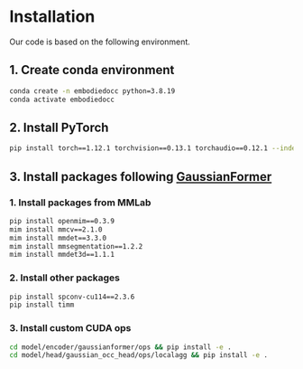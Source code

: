 # Installation
Our code is based on the following environment.

## 1. Create conda environment
```bash
conda create -n embodiedocc python=3.8.19
conda activate embodiedocc
```

## 2. Install PyTorch
```bash
pip install torch==1.12.1 torchvision==0.13.1 torchaudio==0.12.1 --index-url https://download.pytorch.org/whl/cu113
```

## 3. Install packages following [GaussianFormer](https://github.com/huang-yh/GaussianFormer)

### 1. Install packages from MMLab
```bash
pip install openmim==0.3.9
mim install mmcv==2.1.0
mim install mmdet==3.3.0
mim install mmsegmentation==1.2.2
mim install mmdet3d==1.1.1
```

### 2. Install other packages
```bash
pip install spconv-cu114==2.3.6
pip install timm
```

### 3. Install custom CUDA ops
```bash
cd model/encoder/gaussianformer/ops && pip install -e .
cd model/head/gaussian_occ_head/ops/localagg && pip install -e .